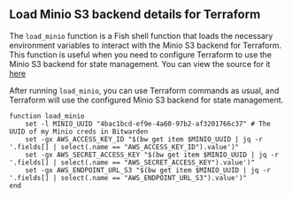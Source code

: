 ## Load Minio S3 backend details for Terraform

The `load_minio` function is a Fish shell function that loads the necessary environment variables to interact with the Minio S3 backend for Terraform. This function is useful when you need to configure Terraform to use the Minio S3 backend for state management.
You can view the source for it [here](https://github.com/rafaribe/dotfiles/blob/main/dot_config/fish/functions/custom/minio.fish)

After running `load_minio`, you can use Terraform commands as usual, and Terraform will use the configured Minio S3 backend for state management.


```fish
function load_minio
    set -l MINIO_UUID "4bac1bcd-ef9e-4a60-97b2-af3201766c37" # The UUID of my Minio creds in Bitwarden
    set -gx AWS_ACCESS_KEY_ID "$(bw get item $MINIO_UUID | jq -r '.fields[] | select(.name == "AWS_ACCESS_KEY_ID").value')"
    set -gx AWS_SECRET_ACCESS_KEY "$(bw get item $MINIO_UUID | jq -r '.fields[] | select(.name == "AWS_SECRET_ACCESS_KEY").value')"
    set -gx AWS_ENDPOINT_URL_S3 "$(bw get item $MINIO_UUID | jq -r '.fields[] | select(.name == "AWS_ENDPOINT_URL_S3").value')"
end
```